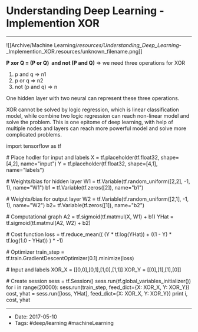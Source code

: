 # Understanding Deep Learning - Implemention XOR
----


![[Archive/Machine Learning/_resources/Understanding_Deep_Learning_-_Implemention_XOR.resources/unknown_filename.png]]


**P xor Q = (P or Q)  and not (P and Q)** \=> we need three operations for XOR

1.  p and q => n1
2.  p or q => n2
3.  not (p and q) => n

One hidden layer with two neural can represent these three operations.

XOR cannot be solved by logic regression, which is linear classification model, while combine two logic regression can reach non-linear model and solve the problem. This is one epitome of deep learning, with help of multiple nodes and layers can reach more powerful model and solve more complicated problems.

import tensorflow as tf

\# Place hodler for input and labels
X = tf.placeholder(tf.float32, shape=\[4,2\], name="input")
Y = tf.placeholder(tf.float32, shape=\[4,1\], name="labels")

\# Weights/bias for hidden layer
W1 = tf.Variable(tf.random\_uniform(\[2,2\], -1, 1), name="W1")
b1 = tf.Variable(tf.zeros(\[2\]), name="b1")

\# Weights/bias for output layer
W2 = tf.Variable(tf.random\_uniform(\[2,1\], -1, 1), name="W2")
b2= tf.Variable(tf.zeros(\[1\]), name="b2")

\# Computational graph
A2 = tf.sigmoid(tf.matmul(X, W1) + b1)
YHat = tf.sigmoid(tf.matmul(A2, W2) + b2)

\# Cost function
loss = tf.reduce\_mean(( (Y \* tf.log(YHat)) +
((1 - Y) \* tf.log(1.0 - YHat)) ) \* -1)

\# Optimizer
train\_step = tf.train.GradientDescentOptimizer(0.1).minimize(loss)

\# Input and labels
XOR\_X = \[\[0,0\],\[0,1\],\[1,0\],\[1,1\]\]
XOR\_Y = \[\[0\],\[1\],\[1\],\[0\]\]

\# Create session
sess = tf.Session()
sess.run(tf.global\_variables\_initializer())
for i in range(20000):
sess.run(train\_step, feed\_dict={X: XOR\_X, Y: XOR\_Y})
cost, yhat = sess.run(\[loss, YHat\], feed\_dict={X: XOR\_X, Y: XOR\_Y})
print i, cost, yhat

----

- Date: 2017-05-10
- Tags: #deep/learning #machineLearning 



